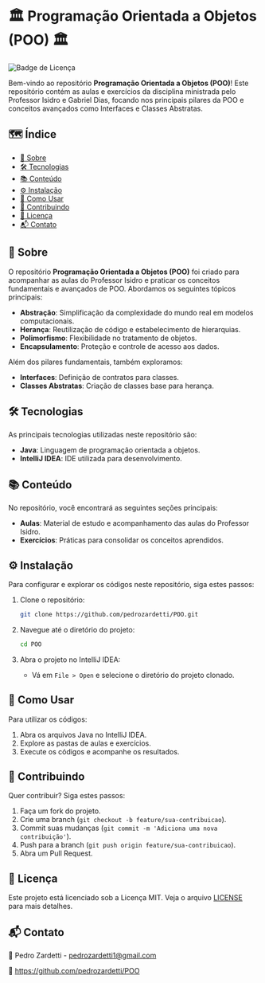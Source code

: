 # 🏛️ Programação Orientada a Objetos (POO) 🏛️

![Badge de Licença](https://img.shields.io/badge/licença-MIT-blue.svg)

Bem-vindo ao repositório **Programação Orientada a Objetos (POO)**! Este repositório contém as aulas e exercícios da disciplina ministrada pelo Professor Isidro e Gabriel Dias, focando nos principais pilares da POO e conceitos avançados como Interfaces e Classes Abstratas.

## 🗺️ Índice

- [📖 Sobre](#-sobre)
- [🛠️ Tecnologias](#️-tecnologias)
- [📚 Conteúdo](#-conteúdo)
- [⚙️ Instalação](#-instalação)
- [🚦 Como Usar](#-como-usar)
- [🤝 Contribuindo](#-contribuindo)
- [📜 Licença](#-licença)
- [📬 Contato](#-contato)

## 📖 Sobre

O repositório **Programação Orientada a Objetos (POO)** foi criado para acompanhar as aulas do Professor Isidro e praticar os conceitos fundamentais e avançados de POO. Abordamos os seguintes tópicos principais:

- **Abstração**: Simplificação da complexidade do mundo real em modelos computacionais.
- **Herança**: Reutilização de código e estabelecimento de hierarquias.
- **Polimorfismo**: Flexibilidade no tratamento de objetos.
- **Encapsulamento**: Proteção e controle de acesso aos dados.

Além dos pilares fundamentais, também exploramos:

- **Interfaces**: Definição de contratos para classes.
- **Classes Abstratas**: Criação de classes base para herança.

## 🛠️ Tecnologias

As principais tecnologias utilizadas neste repositório são:

- **Java**: Linguagem de programação orientada a objetos.
- **IntelliJ IDEA**: IDE utilizada para desenvolvimento.

## 📚 Conteúdo

No repositório, você encontrará as seguintes seções principais:

- **Aulas**: Material de estudo e acompanhamento das aulas do Professor Isidro.
- **Exercícios**: Práticas para consolidar os conceitos aprendidos.

## ⚙️ Instalação

Para configurar e explorar os códigos neste repositório, siga estes passos:

1. Clone o repositório:
    ```bash
    git clone https://github.com/pedrozardetti/POO.git
    ```

2. Navegue até o diretório do projeto:
    ```bash
    cd POO
    ```

3. Abra o projeto no IntelliJ IDEA:
    - Vá em `File > Open` e selecione o diretório do projeto clonado.

## 🚦 Como Usar

Para utilizar os códigos:

1. Abra os arquivos Java no IntelliJ IDEA.
2. Explore as pastas de aulas e exercícios.
3. Execute os códigos e acompanhe os resultados.

## 🤝 Contribuindo

Quer contribuir? Siga estes passos:

1. Faça um fork do projeto.
2. Crie uma branch (`git checkout -b feature/sua-contribuicao`).
3. Commit suas mudanças (`git commit -m 'Adiciona uma nova contribuição'`).
4. Push para a branch (`git push origin feature/sua-contribuicao`).
5. Abra um Pull Request.

## 📜 Licença

Este projeto está licenciado sob a Licença MIT. Veja o arquivo [LICENSE](LICENSE) para mais detalhes.

## 📬 Contato

📧 Pedro Zardetti - pedrozardetti1@gmail.com

🔗 https://github.com/pedrozardetti/POO
